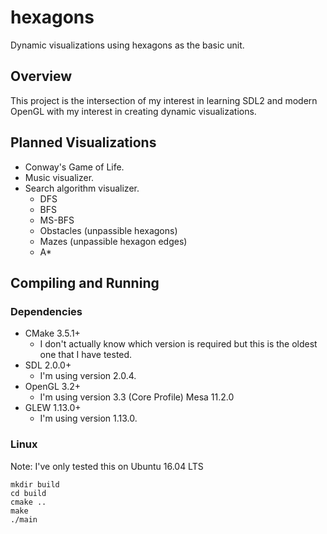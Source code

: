 # hexagons
Dynamic visualizations using hexagons as the basic unit.

## Overview
This project is the intersection of my interest in learning SDL2 and modern
OpenGL with my interest in creating dynamic visualizations.

## Planned Visualizations
+ Conway's Game of Life.
+ Music visualizer.
+ Search algorithm visualizer.
  + DFS
  + BFS
  + MS-BFS
  + Obstacles (unpassible hexagons)
  + Mazes (unpassible hexagon edges)
  + A\*

## Compiling and Running
### Dependencies
+ CMake 3.5.1\+
  + I don't actually know which version is required but this is the oldest one
    that I have tested.
+ SDL 2.0.0\+
  + I'm using version 2.0.4.
+ OpenGL 3.2\+
  + I'm using version 3.3 (Core Profile) Mesa 11.2.0
+ GLEW 1.13.0\+
  + I'm using version 1.13.0.

### Linux
Note: I've only tested this on Ubuntu 16.04 LTS
```
mkdir build
cd build
cmake ..
make
./main
```
